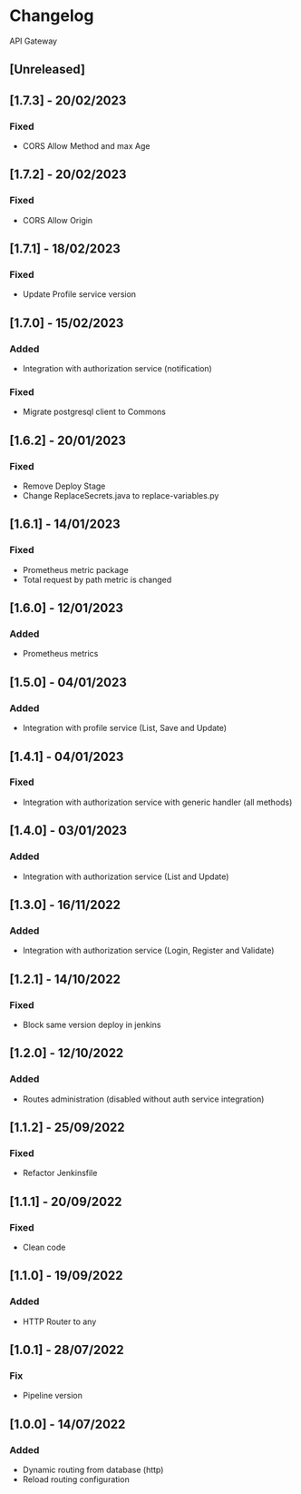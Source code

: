 # Changelog
API Gateway

## [Unreleased]

## [1.7.3] - 20/02/2023
### Fixed
- CORS Allow Method and max Age

## [1.7.2] - 20/02/2023
### Fixed
- CORS Allow Origin

## [1.7.1] - 18/02/2023
### Fixed
- Update Profile service version

## [1.7.0] - 15/02/2023
### Added
- Integration with authorization service (notification)
### Fixed
- Migrate postgresql client to Commons

## [1.6.2] - 20/01/2023
### Fixed
- Remove Deploy Stage
- Change ReplaceSecrets.java to replace-variables.py

## [1.6.1] - 14/01/2023
### Fixed
- Prometheus metric package
- Total request by path metric is changed

## [1.6.0] - 12/01/2023
### Added
- Prometheus metrics

## [1.5.0] - 04/01/2023
### Added
- Integration with profile service (List, Save and Update)

## [1.4.1] - 04/01/2023
### Fixed
- Integration with authorization service with generic handler (all methods)

## [1.4.0] - 03/01/2023
### Added
- Integration with authorization service (List and Update)

## [1.3.0] - 16/11/2022
### Added
- Integration with authorization service (Login, Register and Validate)

## [1.2.1] - 14/10/2022
### Fixed
- Block same version deploy in jenkins

## [1.2.0] - 12/10/2022
### Added
- Routes administration (disabled without auth service integration)

## [1.1.2] - 25/09/2022
### Fixed
- Refactor Jenkinsfile

## [1.1.1] - 20/09/2022
### Fixed
- Clean code

## [1.1.0] - 19/09/2022
### Added
- HTTP Router to any

## [1.0.1] - 28/07/2022
### Fix
- Pipeline version

## [1.0.0] - 14/07/2022
### Added
- Dynamic routing from database (http)
- Reload routing configuration

